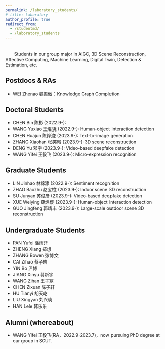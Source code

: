 ```yaml
---
permalink: /laboratory_students/
# title: Laboratory
author_profile: true
redirect_from: 
  - /studentmd/
  - /laboratory_students
---
```


<br />
　　Students in our group major in AIGC, 3D Scene Reconstruction, Affective Computing, Machine Learning, Digital Twin, Detection & Estimation, etc.

Postdocs & RAs
--------
* WEI Zhenao 魏振傲：Knowledge Graph Completion

Doctoral Students
--------
* CHEN Bin 陈彬 (2022.9-):
* WANG Yuxiao 王煜骁 (2022.9-): Human-object interaction detection
* CHEN Huajun 陈铧浚 (2023.9-): Text-to-image generation
* ZHANG Xiaohan 张笑晗 (2023.9-): 3D scene reconstruction
* DENG Yu 邓宇 (2023.9-): Video-based deepfake detection
* WANG Yifei 王毅飞 (2023.9-): Micro-expression recognition


Graduate Students
--------
* LIN Jinhao 林锦濠 (2022.9-): Sentiment recognition
* ZHAO Baozhu 赵宝柱 (2023.9-): Indoor scene 3D reconstruction
* SU Junyan 苏俊彦 (2023.9-): Video-based deepfake detection
* XUE Weiying 薛炜樱 (2023.9-): Human-object interaction detection
* GUO Jingfeng 郭靖丰 (2023.9-): Large-scale outdoor scene 3D reconstruction

Undergraduate Students
--------
* PAN Yufei 潘雨菲 
* ZHENG Xiang 郑想 
* ZHANG Bowen 张博文
* CAI Zihao 蔡子皓 
* YIN Bo 尹博 
* JIANG Xinyu 蒋新宇 
* WANG Zihan 王子寒 
* CHEN Zixuan 陈子轩
* HU Tianyi 胡天屹 
* LIU Xingyan 刘兴琰
* HAN Lele 韩乐乐

Alumni (whereabout)
--------
* WANG Yifei 王毅飞(RA，2022.9-2023.7)，now pursuing PhD degree at our group in SCUT.
